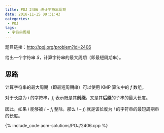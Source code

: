 ```yaml
---
title: POJ 2406 统计字符串周期
date: 2018-11-15 09:31:43
categories:
 - POJ
tags:
 - 字符串周期
---
```


题目链接：http://poj.org/problem?id=2406

给出一个字符串 $S$，计算字符串的最大周期（即最短周期串）。

<!-- more -->

## 思路

计算字符串的最大周期（即最短周期串）可以使用 KMP 算法中的 $f$ 数组。

对于长度为 $i$ 的字符串，$f_i$ 表示既是其**前缀**，又是其**后缀**的子串的最大长度。

因此，如果 $i$ 能够被 $i - f_i$ 整除，那么 $i - f_i$ 就是该长度为 $i$ 的字符串的最短周期串的长度。

{% include_code acm-solutions/POJ/2406.cpp %}
